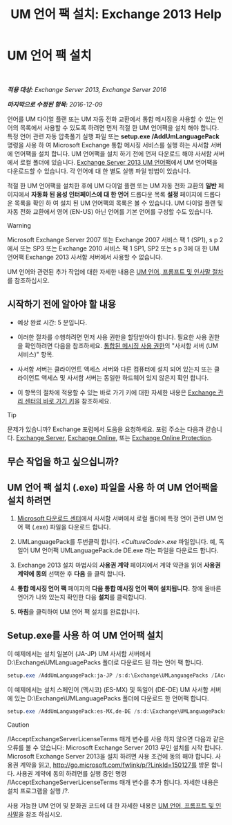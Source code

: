 ﻿---
title: 'UM 언어 팩 설치: Exchange 2013 Help'
TOCTitle: UM 언어 팩 설치
ms:assetid: ed14ffa5-c9b0-4367-b5da-564024b360ff
ms:mtpsurl: https://technet.microsoft.com/ko-kr/library/Dd876951(v=EXCHG.150)
ms:contentKeyID: 50484479
ms.date: 05/22/2018
mtps_version: v=EXCHG.150
ms.translationtype: MT
---

# UM 언어 팩 설치

 

_**적용 대상:** Exchange Server 2013, Exchange Server 2016_

_**마지막으로 수정된 항목:** 2016-12-09_

언어를 UM 다이얼 플랜 또는 UM 자동 전화 교환에서 통합 메시징을 사용할 수 있는 언어의 목록에서 사용할 수 있도록 하려면 먼저 적절 한 UM 언어팩을 설치 해야 합니다. 특정 언어 관련 자동 압축풀기 실행 파일 또는 **setup.exe /AddUmLanguagePack** 명령을 사용 하 여 Microsoft Exchange 통합 메시징 서비스를 실행 하는 사서함 서버에 언어팩을 설치 합니다. UM 언어팩을 설치 하기 전에 먼저 다운로드 해야 사서함 서버에서 로컬 폴더에 있습니다. [Exchange Server 2013 UM 언어팩](https://go.microsoft.com/fwlink/p/?linkid=266542)에서 UM 언어팩을 다운로드할 수 있습니다. 각 언어에 대 한 별도 실행 파일 방법이 있습니다.

적절 한 UM 언어팩을 설치한 후에 UM 다이얼 플랜 또는 UM 자동 전화 교환의 **일반** 페이지에서 **자동화 된 음성 인터페이스에 대 한 언어** 드롭다운 목록 **설정** 페이지에 드롭다운 목록을 확인 하 여 설치 된 UM 언어팩의 목록은 볼 수 있습니다. UM 다이얼 플랜 및 자동 전화 교환에서 영어 (EN-US) 아닌 언어를 기본 언어를 구성할 수도 있습니다.


> [!WARNING]
> Microsoft Exchange Server 2007 또는 Exchange 2007 서비스 팩 1 (SP1), s p 2에서 또는 SP3 또는 Exchange 2010 서비스 팩 1 SP1, SP2 또는 s p 3에 대 한 UM 언어팩 Exchange 2013 사서함 서버에서 사용할 수 없습니다.



UM 언어와 관련된 추가 작업에 대한 자세한 내용은 [UM 언어, 프롬프트 및 인사말 절차](um-languages-prompts-and-greetings-procedures-exchange-2013-help.md)를 참조하십시오.

## 시작하기 전에 알아야 할 내용

  - 예상 완료 시간: 5 분입니다.

  - 이러한 절차를 수행하려면 먼저 사용 권한을 할당받아야 합니다. 필요한 사용 권한을 확인하려면 다음을 참조하세요. [통합된 메시징 사용 권한](unified-messaging-permissions-exchange-2013-help.md)의 "사서함 서버 (UM 서비스)" 항목.

  - 사서함 서버는 클라이언트 액세스 서버와 다른 컴퓨터에 설치 되어 있는지 또는 클라이언트 액세스 및 사서함 서버는 동일한 하드웨어 있지 않은지 확인 합니다.

  - 이 항목의 절차에 적용할 수 있는 바로 가기 키에 대한 자세한 내용은 [Exchange 관리 센터의 바로 가기 키](keyboard-shortcuts-in-the-exchange-admin-center-exchange-online-protection-help.md)을 참조하세요.


> [!TIP]
> 문제가 있습니까? Exchange 포럼에서 도움을 요청하세요. 포럼 주소는 다음과 같습니다. <A href="https://go.microsoft.com/fwlink/p/?linkid=60612">Exchange Server</A>, <A href="https://go.microsoft.com/fwlink/p/?linkid=267542">Exchange Online</A>, 또는 <A href="https://go.microsoft.com/fwlink/p/?linkid=285351">Exchange Online Protection</A>.



## 무슨 작업을 하고 싶으십니까?

## UM 언어 팩 설치 (.exe) 파일을 사용 하 여 UM 언어팩을 설치 하려면

1.  [Microsoft 다운로드 센터](https://go.microsoft.com/fwlink/p/?linkid=266542)에서 사서함 서버에서 로컬 폴더에 특정 언어 관련 UM 언어 팩 (.exe) 파일을 다운로드 합니다.

2.  UMLanguagePack를 두번클릭 합니다. *\<CultureCode\>.exe* 파일입니다. 예, 독일어 UM 언어팩 UMLanguagePack.de DE.exe 라는 파일을 다운로드 합니다.

3.  Exchange 2013 설치 마법사의 **사용권 계약** 페이지에서 계약 약관을 읽어 **사용권 계약에 동의** 선택한 후 **다음** 을 클릭 합니다.

4. **통합 메시징 언어 팩** 페이지의 **다음 통합 메시징 언어 팩이 설치됩니다.** 창에 올바른 언어가 나와 있는지 확인한 다음 **설치**를 클릭합니다.

5.  **마침**을 클릭하여 UM 언어 팩 설치를 완료합니다.

## Setup.exe를 사용 하 여 UM 언어팩 설치

이 예제에서는 설치 일본어 (JA-JP) UM 사서함 서버에서 D:\\Exchange\\UMLanguagePacks 폴더로 다운로드 된 하는 언어 팩 합니다.

```powershell
setup.exe /AddUmLanguagePack:ja-JP /s:d:\Exchange\UMLanguagePacks /IAcceptExchangeServerLicenseTerms
```

이 예제에서는 설치 스페인어 (멕시코) (ES-MX) 및 독일어 (DE-DE) UM 사서함 서버에 있는 D:\\Exchange\\UMLanguagePacks 폴더에 다운로드 한 언어팩 합니다.

```powershell
setup.exe /AddUmLanguagePack:es-MX,de-DE /s:d:\Exchange\UMLanguagePacks /IAcceptExchangeServerLicenseTerms
```

> [!CAUTION]
> /IAcceptExchangeServerLicenseTerms 매개 변수를 사용 하지 않으면 다음과 같은 오류를 볼 수 있습니다: Microsoft Exchange Server 2013 무인 설치를 시작 합니다. Microsoft Exchange Server 2013을 설치 하려면 사용 조건에 동의 해야 합니다. 사용권 계약을 읽고, http://go.microsoft.com/fwlink/p/?LinkId=150127를 방문 합니다. 사용권 계약에 동의 하려면를 실행 중인 명령 /IAcceptExchangeServerLicenseTerms 매개 변수를 추가 합니다. 자세한 내용은 설치 프로그램을 실행 /?.


사용 가능한 UM 언어 및 문화권 코드에 대 한 자세한 내용은 [UM 언어, 프롬프트 및 인사말](um-languages-prompts-and-greetings-exchange-2013-help.md)을 참조 하십시오.

